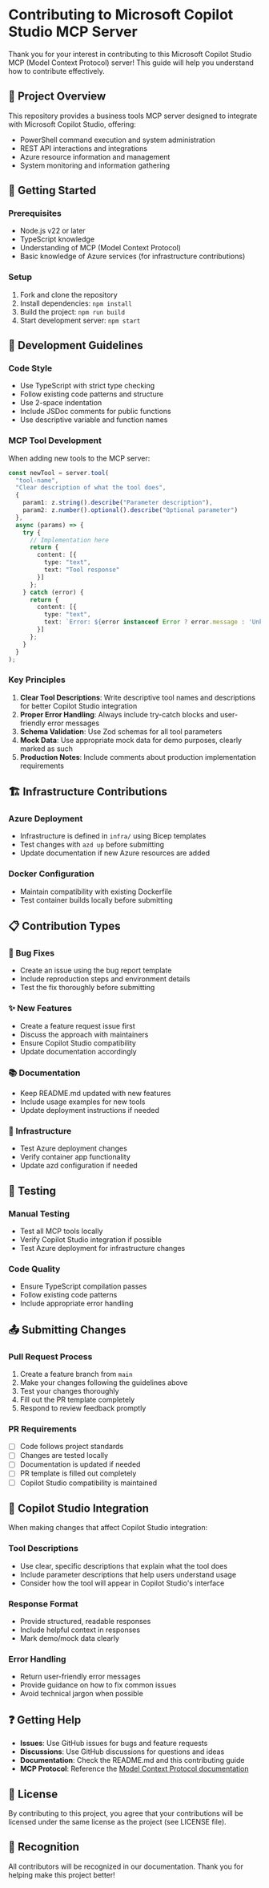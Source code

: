 # Contributing to Microsoft Copilot Studio MCP Server

Thank you for your interest in contributing to this Microsoft Copilot Studio MCP (Model Context Protocol) server! This guide will help you understand how to contribute effectively.

## 🎯 Project Overview

This repository provides a business tools MCP server designed to integrate with Microsoft Copilot Studio, offering:
- PowerShell command execution and system administration
- REST API interactions and integrations
- Azure resource information and management
- System monitoring and information gathering

## 🚀 Getting Started

### Prerequisites
- Node.js v22 or later
- TypeScript knowledge
- Understanding of MCP (Model Context Protocol)
- Basic knowledge of Azure services (for infrastructure contributions)

### Setup
1. Fork and clone the repository
2. Install dependencies: `npm install`
3. Build the project: `npm run build`
4. Start development server: `npm start`

## 📝 Development Guidelines

### Code Style
- Use TypeScript with strict type checking
- Follow existing code patterns and structure
- Use 2-space indentation
- Include JSDoc comments for public functions
- Use descriptive variable and function names

### MCP Tool Development
When adding new tools to the MCP server:

```typescript
const newTool = server.tool(
  "tool-name",
  "Clear description of what the tool does",
  {
    param1: z.string().describe("Parameter description"),
    param2: z.number().optional().describe("Optional parameter")
  },
  async (params) => {
    try {
      // Implementation here
      return {
        content: [{
          type: "text",
          text: "Tool response"
        }]
      };
    } catch (error) {
      return {
        content: [{
          type: "text", 
          text: `Error: ${error instanceof Error ? error.message : 'Unknown error'}`
        }]
      };
    }
  }
);
```

### Key Principles
1. **Clear Tool Descriptions**: Write descriptive tool names and descriptions for better Copilot Studio integration
2. **Proper Error Handling**: Always include try-catch blocks and user-friendly error messages
3. **Schema Validation**: Use Zod schemas for all tool parameters
4. **Mock Data**: Use appropriate mock data for demo purposes, clearly marked as such
5. **Production Notes**: Include comments about production implementation requirements

## 🏗️ Infrastructure Contributions

### Azure Deployment
- Infrastructure is defined in `infra/` using Bicep templates
- Test changes with `azd up` before submitting
- Update documentation if new Azure resources are added

### Docker Configuration
- Maintain compatibility with existing Dockerfile
- Test container builds locally before submitting

## 📋 Contribution Types

### 🐛 Bug Fixes
- Create an issue using the bug report template
- Include reproduction steps and environment details
- Test the fix thoroughly before submitting

### ✨ New Features
- Create a feature request issue first
- Discuss the approach with maintainers
- Ensure Copilot Studio compatibility
- Update documentation accordingly

### 📚 Documentation
- Keep README.md updated with new features
- Include usage examples for new tools
- Update deployment instructions if needed

### 🔧 Infrastructure
- Test Azure deployment changes
- Verify container app functionality
- Update azd configuration if needed

## 🧪 Testing

### Manual Testing
- Test all MCP tools locally
- Verify Copilot Studio integration if possible
- Test Azure deployment for infrastructure changes

### Code Quality
- Ensure TypeScript compilation passes
- Follow existing code patterns
- Include appropriate error handling

## 📤 Submitting Changes

### Pull Request Process
1. Create a feature branch from `main`
2. Make your changes following the guidelines above
3. Test your changes thoroughly
4. Fill out the PR template completely
5. Respond to review feedback promptly

### PR Requirements
- [ ] Code follows project standards
- [ ] Changes are tested locally
- [ ] Documentation is updated if needed
- [ ] PR template is filled out completely
- [ ] Copilot Studio compatibility is maintained

## 🤖 Copilot Studio Integration

When making changes that affect Copilot Studio integration:

### Tool Descriptions
- Use clear, specific descriptions that explain what the tool does
- Include parameter descriptions that help users understand usage
- Consider how the tool will appear in Copilot Studio's interface

### Response Format
- Provide structured, readable responses
- Include helpful context in responses
- Mark demo/mock data clearly

### Error Handling
- Return user-friendly error messages
- Provide guidance on how to fix common issues
- Avoid technical jargon when possible

## ❓ Getting Help

- **Issues**: Use GitHub issues for bugs and feature requests
- **Discussions**: Use GitHub discussions for questions and ideas
- **Documentation**: Check the README.md and this contributing guide
- **MCP Protocol**: Reference the [Model Context Protocol documentation](https://modelcontextprotocol.io/)

## 📄 License

By contributing to this project, you agree that your contributions will be licensed under the same license as the project (see LICENSE file).

## 🙏 Recognition

All contributors will be recognized in our documentation. Thank you for helping make this project better!